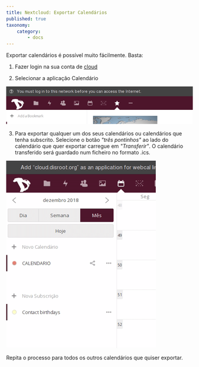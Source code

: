 ```yaml
---
title: Nextcloud: Exportar Calendários
published: true
taxonomy:
    category:
        - docs
---
```


Exportar calendários é possível muito fácilmente. Basta:

1. Fazer login na sua conta de [cloud](https://cloud.disroot.org)

2. Selecionar a aplicação Calendário


![](pt/select_app.gif)

3. Para exportar qualquer um dos seus calendários ou calendários que tenha subscrito.
Selecione o botão *"três pontinhos"* ao lado do calendário que quer exportar carregue em  *"Transferir"*. O calendário transferido será guardado num ficheiro no formato .ics.


![](pt/export_calendar.gif)

Repita o processo para todos os outros calendários que quiser exportar.

